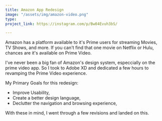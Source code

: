 ```yaml
---
title: Amazon App Redesign
image: "/assets/img/amazon-video.png"
type: 
project_link: https://instagram.com/p/Bw04Evuh3bS/

---
```

Amazon has a platform available to it's Prime users for streaming Movies, TV Shows, and more. If you can't find that one movie on Netflix or Hulu, chances are it's available on Prime Video.

I've never been a big fan of Amazon's design system, especcially on the prime video app. So I took to Adobe XD and dedicated a few hours to revamping the Prime Video experience.

My Primary Goals for this redesign:

- Improve Usability,
- Create a better design language,
- Declutter the navigation and browsing experience,

With these in mind, I went through a few revisions and landed on this.